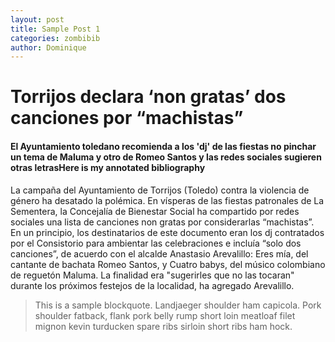 ```yaml
---
layout: post
title: Sample Post 1
categories: zombibib
author: Dominique
---
```


# Torrijos declara ‘non gratas’ dos canciones por “machistas”
#### El Ayuntamiento toledano recomienda a los 'dj' de las fiestas no pinchar un tema de Maluma y otro de Romeo Santos y las redes sociales sugieren otras letrasHere is my annotated bibliography  
La campaña del Ayuntamiento de Torrijos (Toledo) contra la violencia de género ha desatado la polémica. En vísperas de las fiestas patronales de La Sementera, la Concejalía de Bienestar Social ha compartido por redes sociales una lista de canciones non gratas por considerarlas “machistas”. En un principio, los destinatarios de este documento eran los dj contratados por el Consistorio para ambientar las celebraciones e incluía “solo dos canciones”, de acuerdo con el alcalde Anastasio Arevalillo: Eres mía, del cantante de bachata Romeo Santos, y Cuatro babys, del músico colombiano de reguetón Maluma. La finalidad era "sugerirles que no las tocaran" durante los próximos festejos de la localidad, ha agregado Arevalillo.  
> This is a sample blockquote. Landjaeger shoulder ham capicola.
> Pork shoulder fatback, flank pork belly rump short loin meatloaf filet mignon kevin turducken spare ribs sirloin short ribs ham hock.
